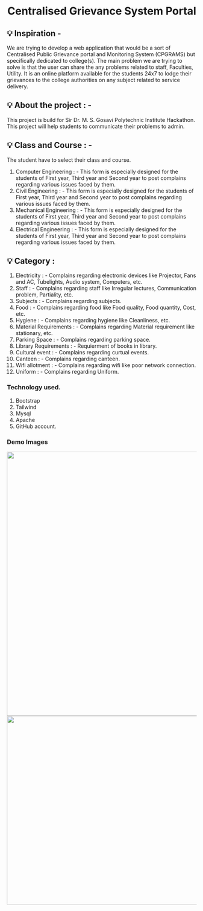 <h1 align="center"> Centralised Grievance System Portal </h1>

## 💡 Inspiration -
We are trying to develop a web application that would be a sort of Centralised Public Grievance portal and Monitoring System (CPGRAMS) but specifically dedicated to college(s). The main problem we are trying to solve is that the user can share the any problems related to staff, Faculties, Utility. It is an online platform available for the students 24x7 to lodge their grievances to the college authorities on any subject related to service delivery.

## 💡 About the project : -
This project is build for Sir Dr. M. S. Gosavi Polytechnic Institute Hackathon. This project will help students to communicate their problems to admin.

## 💡 Class and Course : -
The student have to select their class and course. 
1. Computer Engineering : - This form is especially designed for the students of First year, Third year and Second year to post complains regarding various issues faced by them.
2. Civil Engineering : - This form is especially designed for the students of First year, Third year and Second year to post complains regarding various issues faced by them.
3. Mechanical Engineering : - This form is especially designed for the students of First year, Third year and Second year to post complains regarding various issues faced by them.
4. Electrical Engineering : - This form is especially designed for the students of First year, Third year and Second year to post complains regarding various issues faced by them.


## 💡 Category  : 
1. Electricity : - Complains regarding electronic devices like Projector, Fans and AC, Tubelights, Audio system, Computers, etc.
2. Staff : -  Complains regarding staff like Irregular lectures, Communication problem, Partiality, etc.
3. Subjects : - Complains regarding subjects.
4. Food : - Complains regarding food like Food quality, Food quantity, Cost, etc.
5. Hygiene : - Complains regarding hygiene like Cleanliness, etc.
6. Material Requirements : - Complains regarding Material requirement like stationary, etc.
7. Parking Space : - Complains regarding parking space.
8. Library Requirements : - Requierment of books in library.
9. Cultural event : - Complains regarding curtual events.
10. Canteen : - Complains regarding canteen.
11. Wifi allotment : - Complains regarding wifi like poor network connection.
12. Uniform : - Complains regarding Uniform.



### Technology used.
1. Bootstrap
2. Tailwind
3. Mysql
4. Apache
5. GitHub account.


### Demo Images
<img src="https://user-images.githubusercontent.com/61539555/160790514-e4094411-f179-430b-8b46-a542e7c4bc36.PNG" height="700px">
<img src="https://user-images.githubusercontent.com/61539555/160790500-b33e51d0-f066-4c7c-bda0-e1361dd12aac.PNG" height="500px" width="715px" >
